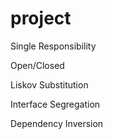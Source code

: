 # project
Single Responsibility

Open/Closed

Liskov Substitution

Interface Segregation

Dependency Inversion
